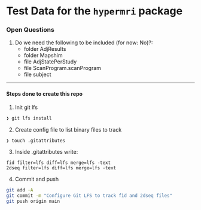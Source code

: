 # Test Data for the `hypermri` package



### Open Questions

1. Do we need the following to be included (for now: No)?:
    - folder AdjResults
    - folder Mapshim
    - file AdjStatePerStudy
    - file ScanProgram.scanProgram
    - file subject


---


#### Steps done to create this repo

1. Init git lfs

```bash
❯ git lfs install
```

2. Create config file to list binary files to track
```bash
❯ touch .gitattributes
```

3. Inside .gitattributes write:
```
fid filter=lfs diff=lfs merge=lfs -text
2dseq filter=lfs diff=lfs merge=lfs -text
```

4. Commit and push
``` bash
git add -A
git commit -m "Configure Git LFS to track fid and 2dseq files"
git push origin main
```